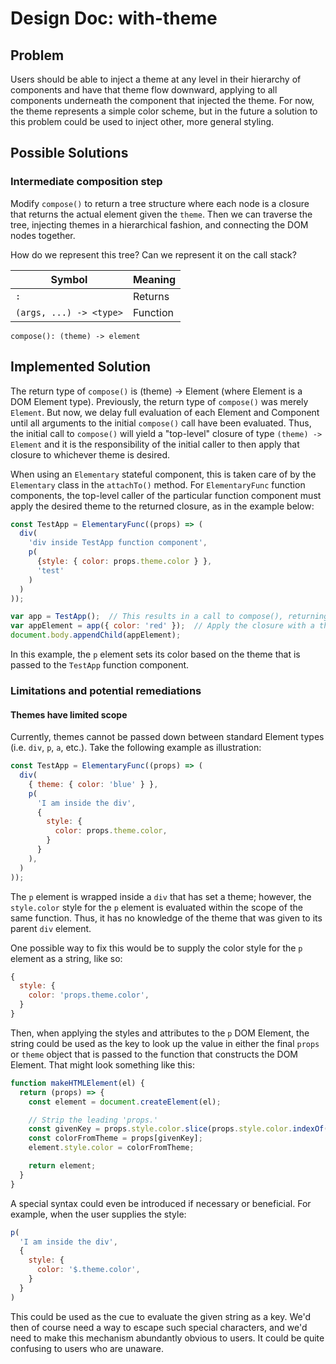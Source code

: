 # Design Doc: with-theme

## Problem
Users should be able to inject a theme at any level in their hierarchy of components and have that theme flow downward, applying to all components underneath the component that injected the theme. For now, the theme represents a simple color scheme, but in the future a solution to this problem could be used to inject other, more general styling.

## Possible Solutions

### Intermediate composition step
Modify `compose()` to return a tree structure where each node is a closure that returns the actual element given the `theme`. Then we can traverse the tree, injecting themes in a hierarchical fashion, and connecting the DOM nodes together.

How do we represent this tree? Can we represent it on the call stack?

Symbol  |  Meaning
--|--
`:`  |  Returns
`(args, ...) -> <type>`  |  Function

`compose(): (theme) -> element`

## Implemented Solution
The return type of `compose()` is (theme) -> Element (where Element is a DOM Element type). Previously, the return type of `compose()` was merely `Element`. But now, we delay full evaluation of each Element and Component until all arguments to the initial `compose()` call have been evaluated. Thus, the initial call to `compose()` will yield a "top-level" closure of type `(theme) -> Element` and it is the responsibility of the initial caller to then apply that closure to whichever theme is desired.

When using an `Elementary` stateful component, this is taken care of by the `Elementary` class in the `attachTo()` method. For `ElementaryFunc` function components, the top-level caller of the particular function component must apply the desired theme to the returned closure, as in the example below:
```js
const TestApp = ElementaryFunc((props) => (
  div(
    'div inside TestApp function component',
    p(
      {style: { color: props.theme.color } },
      'test'
    )
  )
));

var app = TestApp();  // This results in a call to compose(), returning a closure
var appElement = app({ color: 'red' });  // Apply the closure with a theme
document.body.appendChild(appElement);
```

In this example, the `p` element sets its color based on the theme that is passed to the `TestApp` function component.

### Limitations and potential remediations

#### Themes have limited scope
Currently, themes cannot be passed down between standard Element types (i.e. `div`, `p`, `a`, etc.). Take the following example as illustration:
```js
const TestApp = ElementaryFunc((props) => (
  div(
    { theme: { color: 'blue' } },
    p(
      'I am inside the div',
      {
        style: {
          color: props.theme.color,
        }
      }
    ),
  )
));
```
The `p` element is wrapped inside a `div` that has set a theme; however, the `style.color` style for the `p` element is evaluated within the scope of the same function. Thus, it has no knowledge of the theme that was given to its parent `div` element.

One possible way to fix this would be to supply the color style for the `p` element as a string, like so:
```js
{
  style: {
    color: 'props.theme.color',
  }
}
```
Then, when applying the styles and attributes to the `p` DOM Element, the string could be used as the key to look up the value in either the final `props` or `theme` object that is passed to the function that constructs the DOM Element. That might look something like this:
```js
function makeHTMLElement(el) {
  return (props) => {
    const element = document.createElement(el);

    // Strip the leading 'props.'
    const givenKey = props.style.color.slice(props.style.color.indexOf('.'));
    const colorFromTheme = props[givenKey];
    element.style.color = colorFromTheme;

    return element;
  }
}
```
A special syntax could even be introduced if necessary or beneficial. For example, when the user supplies the style:
```js
p(
  'I am inside the div',
  {
    style: {
      color: '$.theme.color',
    }
  }
)
```
This could be used as the cue to evaluate the given string as a key. We'd then of course need a way to escape such special characters, and we'd need to make this mechanism abundantly obvious to users. It could be quite confusing to users who are unaware.
